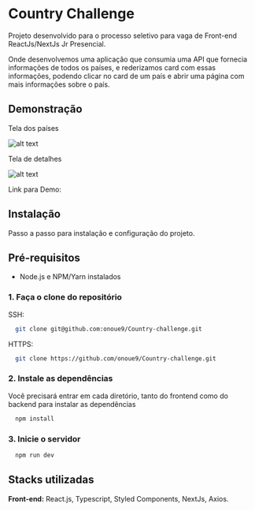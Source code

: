 
# Country Challenge

Projeto desenvolvido para o processo seletivo para vaga de Front-end ReactJs/NextJs Jr Presencial.

Onde desenvolvemos uma aplicação que consumia uma API que fornecia informações de todos os países, e rederizamos card com essas informações,
podendo clicar no card de um país e abrir uma página com mais informações sobre o país.

## Demonstração

Tela dos países

![alt text](https://cdn.discordapp.com/attachments/851591758211055627/1090376067065335848/image.png)

Tela de detalhes

![alt text](https://cdn.discordapp.com/attachments/851591758211055627/1090376257176342548/image.png)

Link para Demo:



## Instalação

Passo a passo para instalação e configuração do projeto.

## Pré-requisitos

- Node.js e NPM/Yarn instalados

### 1. Faça o clone do repositório

SSH:
```bash
  git clone git@github.com:onoue9/Country-challenge.git
```
HTTPS:
```bash
  git clone https://github.com/onoue9/Country-challenge.git
```

### 2. Instale as dependências

Você precisará entrar em cada diretório, tanto do frontend como do backend para instalar as dependências

```bash
  npm install
```

### 3. Inicie o servidor

```bash
  npm run dev
```

## Stacks utilizadas

**Front-end:** React.js, Typescript, Styled Components, NextJs, Axios.

